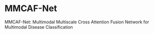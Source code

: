 # MMCAF-Net
MMCAF-Net: Multimodal Multiscale Cross Attention Fusion Network for Multimodal Disease Classification
